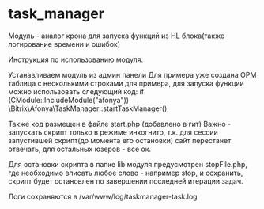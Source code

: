 # task_manager
Модуль - аналог крона для запуска функций из HL блока(также логирование времени и ошибок)

Инструкция по использованию модуля:

Устанавливаем модуль из админ панели
Для примера уже создана ОРМ таблица с несколькими строками для примера, для запуска функции можно использовать следующий код:
if (CModule::IncludeModule("afonya"))
\Bitrix\Afonya\TaskManager::startTaskManager();

Также код размещен в файле start.php (добавлено в гит)
Важно - запускать скрипт только в режиме инкогнито, т.к. для сессии запустившей скрипт(до момента его остановки) сайт перестанет отвечать, для остальных юзеров - все ок.

Для остановки скрипта в папке lib модуля предусмотрен stopFile.php, где необходимо вписать любое слово - например stop, и сохранить, скрипт будет остановлен по завершении последней итерации задач.

Логи сохраняются в  /var/www/log/taskmanager-task.log
